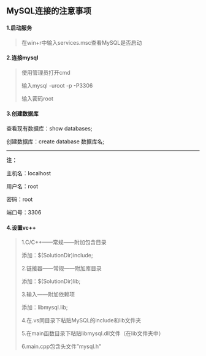 ## MySQL连接的注意事项

#### 1.启动服务

> 在win+r中输入services.msc查看MySQL是否启动

#### 2.连接mysql

> 使用管理员打开cmd
>
> 输入mysql -uroot -p -P3306
>
> 输入密码root

#### 3.创建数据库

查看现有数据库：show databases;

创建数据库：create database 数据库名;

---

**注：**

主机名：localhost

用户名：root

密码：root

端口号：3306

#### 4.设置vc++

> 1.C/C++——常规——附加包含目录
>
> 添加：$(SolutionDir)include;
>
> 2.链接器——常规——附加库目录
>
> 添加：$(SolutionDir)lib;
>
> 3.输入——附加依赖项
>
> 添加：libmysql.lib;
>
> 4.在.vs同目录下粘贴MySQL的include和lib文件夹
>
> 5.在main函数目录下粘贴libmysql.dll文件（在lib文件夹中）
>
> 6.main.cpp包含头文件”mysql.h"



